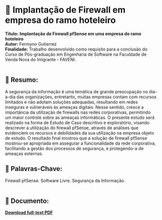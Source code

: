 # :notebook_with_decorative_cover: Implantação de Firewall em empresa do ramo hoteleiro 

**Título:** **Implantação de Firewall pfSense em uma empresa do ramo hoteleiro**   
**Autor:** Fermyno Gutierrez  
**Finalidade:** Trabalho desenvolvido como requisito para a conclusão do Curso de Pós-graduação em Engenharia de Software na Faculdade de Venda Nova do Imigrante - FAVENI.  
<br />

## :page_facing_up: Resumo:

A segurança da informação é uma temática de grande preocupação no dia-a-dia das organizações, entretanto, muitas empresas contam com recursos limitados e não adotam soluções adequadas, resultando em redes inseguras e vulneráveis às ameaças digitais. Nesse sentido, cresce a importância da utilização de firewalls nas redes corporativas, permitindo um maior controle sobre as ameaças informáticas. O presente estudo será realizado na forma de Estudo de Caso descritivo e exploratório, visando descrever a utilização do firewall pfSense, através de análises que evidenciem os recursos e debilidades da sua utilização na empresa objeto de estudo. O resultado final mostrou que a solução de firewall pfSense mostrou-se apropriada em assegurar a funcionalidade da rede corporativa, facilitando a gestão dos processos de segurança, e protegendo-a de ameaças externas.
<br />

## :bookmark: Palavras-Chave:

Firewall pfSense. Software Livre. Segurança da Informação.  
<br />

## :file_folder: Documento:

[**Download full-text PDF**](https://github.com/fermyno/scientific-research-papers/blob/main/estudo-de-caso-implantacao-de-firewall/estudo-de-caso-implantacao-de-firewall-em-empresa-do-ramo-hoteleiro.pdf)  

<br />
<br />
<br />
